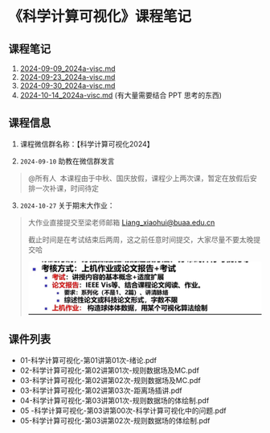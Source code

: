 # 《科学计算可视化》课程笔记

## 课程笔记

1. [2024-09-09_2024a-visc.md](../../data/2024a-visc/2024-09-09_2024a-visc.md)
2. [2024-09-23_2024a-visc.md](../../data/2024a-visc/2024-09-23_2024a-visc.md)
3. [2024-09-30_2024a-visc.md](../../data/2024a-visc/2024-09-30_2024a-visc.md)
4. [2024-10-14_2024a-visc.md](../../data/2024a-visc/2024-10-14_2024a-visc.md) (有大量需要结合 PPT 思考的东西)

## 课程信息

1. 课程微信群名称：【科学计算可视化2024】

2. `2024-09-10` 助教在微信群发言

> @所有人 
> 本课程由于中秋、国庆放假，课程少上两次课，暂定在放假后安排一次补课，时间待定

3. `2024-10-27` 关于期末大作业：

> 大作业直接提交至梁老师邮箱 Liang_xiaohui@buaa.edu.cn
>
> 截止时间是在考试结束后两周，这之前任意时间提交，大家尽量不要太晚提交哈
>
> <img src="../../blob/img/2024-10-27_2024a-visc-project.jpg" style="width: 500px">

## 课件列表

- 01-科学计算可视化-第01讲第01次-绪论.pdf
- 02-科学计算可视化-第02讲第01次-规则数据场及MC.pdf
- 03-科学计算可视化-第02讲第02次-规则数据场及MC.pdf
- 03-科学计算可视化-第02讲第03次-距离场插讲.pdf
- 04-科学计算可视化-第03讲第01次-规则数据场的体绘制.pdf
- 05 -科学计算可视化-第03讲第00次-科学计算可视化中的问题.pdf
- 05-科学计算可视化-第03讲第02次-规则数据场的体绘制.pdf

